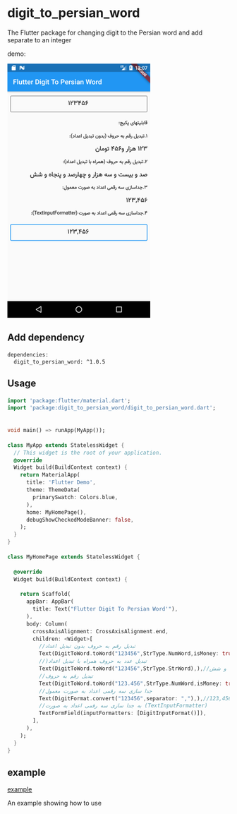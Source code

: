 # digit_to_persian_word

The Flutter package for changing digit to the Persian word and add separate to an integer

demo:

![](example.png)

## Add dependency
```
dependencies:
  digit_to_persian_word: ^1.0.5
```
## Usage
```dart
import 'package:flutter/material.dart';
import 'package:digit_to_persian_word/digit_to_persian_word.dart';


void main() => runApp(MyApp());

class MyApp extends StatelessWidget {
  // This widget is the root of your application.
  @override
  Widget build(BuildContext context) {
    return MaterialApp(
      title: 'Flutter Demo',
      theme: ThemeData(
        primarySwatch: Colors.blue,
      ),
      home: MyHomePage(),
      debugShowCheckedModeBanner: false,
    );
  }
}

class MyHomePage extends StatelessWidget {
  
  @override
  Widget build(BuildContext context) {

    return Scaffold(
      appBar: AppBar(
        title: Text("Flutter Digit To Persian Word'"),
      ),
      body: Column(
        crossAxisAlignment: CrossAxisAlignment.end,
        children: <Widget>[
          //تبدیل رقم به حروف بدون تبدیل اعداد
          Text(DigitToWord.toWord("123456",StrType.NumWord,isMoney: true)),// 123 هزارو 456 تومان
          //)تبدیل عدد به حروف همراه با تبدیل اعداد
          Text(DigitToWord.toWord("123456",StrType.StrWord),),//صد و بیست و سه هزارو چهارصدو پنجاه و شش
          //تبدیل رقم به حروف 
          Text(DigitToWord.toWord("123.456",StrType.NumWord,isMoney: true,separator: ".")),// 123 هزارو 456 تومان
          //جدا سازی سه رقمی اعداد به صورت معمول
          Text(DigitFormat.convert("123456",separator: ","),),//123,456
          //به جدا سازی سه رقمی اعداد به صورت (TextInputFormatter)
          TextFormField(inputFormatters: [DigitInputFormat()]),
        ],
      ),
    );
  }
}

```
## example
[example](https://github.com/resfandiari/digit_to_persian_word/tree/master/example)

An example showing how to use
